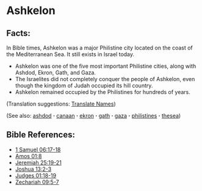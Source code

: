# Ashkelon #

## Facts: ##

In Bible times, Ashkelon was a major Philistine city located on the coast of the Mediterranean Sea. It still exists in Israel today.

* Ashkelon was one of the five most important Philistine cities, along with Ashdod, Ekron, Gath, and Gaza.
* The Israelites did not completely conquer the people of Ashkelon, even though the kingdom of Judah occupied its hill country.
* Ashkelon remained occupied by the Philistines for hundreds of years.

(Translation suggestions: [Translate Names](https://git.door43.org/Door43/en-ta-translate-vol1/src/master/content/translate_names.md))

(See also: [ashdod](../other/ashdod.md) **·** [canaan](../other/canaan.md) **·** [ekron](../other/ekron.md) **·** [gath](../other/gath.md) **·** [gaza](../other/gaza.md) **·** [philistines](../other/philistines.md) **·** [thesea](../other/thesea.md))

## Bible References: ##

* [1 Samuel 06:17-18](https://door43.org/en/bible/notes/1sa/06/17)
* [Amos 01:8](https://door43.org/en/bible/notes/amo/01/08)
* [Jeremiah 25:19-21](https://door43.org/en/bible/notes/jer/25/19)
* [Joshua 13:2-3](https://door43.org/en/bible/notes/jos/13/02)
* [Judges 01:18-19](https://door43.org/en/bible/notes/jdg/01/18)
* [Zechariah 09:5-7](https://door43.org/en/bible/notes/zec/09/05)

